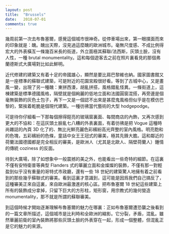 ```yaml
---
layout: post
title:  "Brussels"
date:   2018-07-01
comments: true
---
```


幾周前第一次去布魯塞爾，感覺這個城市很神奇。從停車場出來，第一眼撲面而來的印象就是：醜。醜出天際，沒見過這麼醜的歐洲城市。毫無尺度感、不成比例得宏大的外表橫亙一條幾百米長的街道，外立面極其蘇聯/法西斯，灰頭土臉，沒有人性，一種 brutal monumentality。這和每個遊客去之前在照片裏看見的那個弗蘭德斯式大廣場對比如此鮮明。

近代修建的建築又有着十足的帝國雄心，顯然是要比肩巴黎維也納。國家圖書館又是一座標準的蘇聯式建築，可是附近的花園宮殿很好看。等到了古城中心，又是畫風一變，出現了另一種醜：東拼西湊，胡亂拼搭，風格錯亂怪異。一條街道上，這棟建築是標準德國風格，隔壁就是個絢麗的低地立面和法國圓窗混搭，再旁邊是個毫無裝飾的灰色土包子，再下一又是一個認不出來是甚麼鬼風格但似乎是在模仿巴黎的，緊挨着乾脆是個現代建築。一種彷彿當代藝術的大型 hodgepodge。

可是待你仔細看一下那每個擦得鋥亮的玻璃窗裏面、每間商店的內飾，又再次感到更大的不協和：在這灰頭土臉亂七八糟的外表裏面，有着彷彿是把 Vogue 這種時尚雜誌的內頁 3D 化了的、無比光鮮亮麗色彩繽紛高光齊整的室內風格。明亮飽和的色塊，五彩繽紛的色條，童話中女王王冠式的審美，極其先鋒大膽。這和鄰近的荷蘭法國德國都是完全相反的審美，是歐洲人（尤其是北歐人、隔壁荷蘭人）鍾情的傳統 coziness 的反面。

待到大廣場，除了如想象中一般震撼的美之外，也能看出一些奇特的細節。在這裏不僅有安特衛普等典型 Flanders 式的華麗立面和金燦燦的裝飾，不僅有那一對輕盈到似乎沒有重量的哥特式市政廳，還有一些 18 世紀的建築驚人地擁有着之前看到的那些幾乎蘇聯式的審美。看到這裏才意識到，這可能是因爲我們自己搞反了，這種審美正來自這裏，來自歐洲最激進的核心區。把布魯塞爾 18 世紀這些建築上所有的裝飾成分拿掉，只留下巨大的方形柱，矩形窗，用宗教式的幾何營造 monumentality，那不就是所謂的蘇聯審美。

到這個時候才開始逐漸理解布魯塞爾的魅力在哪裏：正如布魯塞爾遭恐襲之後看到的一篇文章所描述，這個城市是比利時和全歐洲的縮影。它分裂，矛盾，混亂。雖然華麗前衛的室內裝飾將那些灰頭土臉的外表穿在一起，形成一個整體，但混亂正是它的魅力的來源。